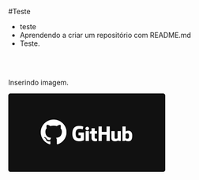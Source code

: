 ﻿#Teste
<ul>

<li>teste</li>
<li>Aprendendo a criar um repositório com README.md</li>
<li>Teste.</li>

</ul>
<br/>
<br/>

<p>Inserindo imagem.</p>
<img src="https://github.com/leonardo-leosantos/Teste/blob/master/git.png"/>

